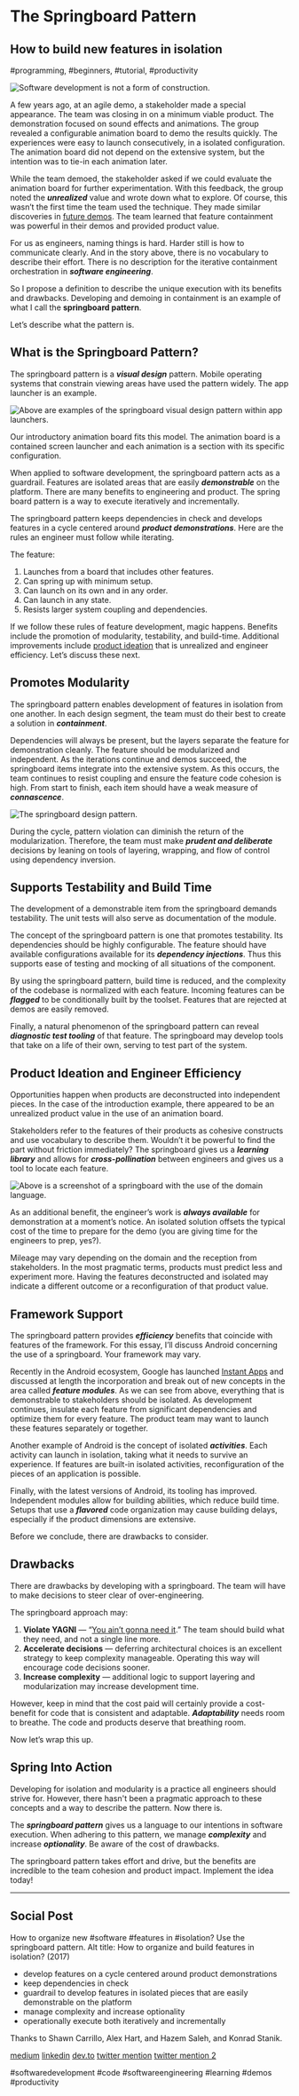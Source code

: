 # The Springboard Pattern
## How to build new features in isolation
#programming, #beginners, #tutorial, #productivity

![Software development is not a form of construction.](images/04-01.png)

A few years ago, at an agile demo, a stakeholder made a special appearance. The team was closing in on a minimum viable product. The demonstration focused on sound effects and animations. The group revealed a configurable animation board to demo the results quickly. The experiences were easy to launch consecutively, in a isolated configuration. The animation board did not depend on the extensive system, but the intention was to tie-in each animation later.

While the team demoed, the stakeholder asked if we could evaluate the animation board for further experimentation. With this feedback, the group noted the ***unrealized*** value and wrote down what to explore. Of course, this wasn’t the first time the team used the technique. They made similar discoveries in [future demos](https://dev.to/solidi/how-to-crush-your-next-team-demo-2bb5). The team learned that feature containment was powerful in their demos and provided product value.

For us as engineers, naming things is hard. Harder still is how to communicate clearly. And in the story above, there is no vocabulary to describe their effort. There is no description for the iterative containment orchestration in ***software engineering***.

So I propose a definition to describe the unique execution with its benefits and drawbacks. Developing and demoing in containment is an example of what I call the **springboard pattern**.

Let’s describe what the pattern is.

## What is the Springboard Pattern?

The springboard pattern is a ***visual design*** pattern. Mobile operating systems that constrain viewing areas have used the pattern widely. The app launcher is an example.

![Above are examples of the springboard visual design pattern within app launchers.](images/04-02.png)

Our introductory animation board fits this model. The animation board is a contained screen launcher and each animation is a section with its specific configuration.

When applied to software development, the springboard pattern acts as a guardrail. Features are isolated areas that are easily ***demonstrable*** on the platform. There are many benefits to engineering and product. The spring board pattern is a way to execute iteratively and incrementally.

The springboard pattern keeps dependencies in check and develops features in a cycle centered around ***product demonstrations***. Here are the rules an engineer must follow while iterating.

The feature:

1. Launches from a board that includes other features.
1. Can spring up with minimum setup.
1. Can launch on its own and in any order.
1. Can launch in any state.
1. Resists larger system coupling and dependencies.

If we follow these rules of feature development, magic happens. Benefits include the promotion of modularity, testability, and build-time. Additional improvements include [product ideation](https://dev.to/solidi/what-is-a-product-manager-anyway-3pc4) that is unrealized and engineer efficiency. Let’s discuss these next.

## Promotes Modularity

The springboard pattern enables development of features in isolation from one another. In each design segment, the team must do their best to create a solution in ***containment***.

Dependencies will always be present, but the layers separate the feature for demonstration cleanly. The feature should be modularized and independent. As the iterations continue and demos succeed, the springboard items integrate into the extensive system. As this occurs, the team  continues to resist coupling and ensure the feature code cohesion is high. From start to finish, each item should have a weak measure of ***connascence***.

![The springboard design pattern.](images/04-03.png)

During the cycle, pattern violation can diminish the return of the modularization. Therefore, the team must make ***prudent and deliberate*** decisions by leaning on tools of layering, wrapping, and flow of control using dependency inversion.

## Supports Testability and Build Time

The development of a demonstrable item from the springboard demands testability. The unit tests will also serve as documentation of the module.

The concept of the springboard pattern is one that promotes testability. Its dependencies should be highly configurable. The feature should have available configurations available for its ***dependency injections***. Thus this supports ease of testing and mocking of all situations of the component.

By using the springboard pattern, build time is reduced, and the complexity of the codebase is normalized with each feature. Incoming features can be ***flagged*** to be conditionally built by the toolset. Features that are rejected at demos are easily removed.

Finally, a natural phenomenon of the springboard pattern can reveal ***diagnostic test tooling*** of that feature. The springboard may develop tools that take on a life of their own, serving to test part of the system.

## Product Ideation and Engineer Efficiency

Opportunities happen when products are deconstructed into independent pieces. In the case of the introduction example, there appeared to be an unrealized product value in the use of an animation board.

Stakeholders refer to the features of their products as cohesive constructs and use vocabulary to describe them. Wouldn’t it be powerful to find the part without friction immediately? The springboard gives us a ***learning library*** and allows for ***cross-pollination*** between engineers and gives us a tool to locate each feature.

![Above is a screenshot of a springboard with the use of the domain language.](images/04-04.png)

As an additional benefit, the engineer’s work is ***always available*** for demonstration at a moment’s notice. An isolated solution offsets the typical cost of the time to prepare for the demo (you are giving time for the engineers to prep, yes?).

Mileage may vary depending on the domain and the reception from stakeholders. In the most pragmatic terms, products must predict less and experiment more. Having the features deconstructed and isolated may indicate a different outcome or a reconfiguration of that product value.

## Framework Support

The springboard pattern provides ***efficiency*** benefits that coincide with features of the framework. For this essay, I’ll discuss Android concerning the use of a springboard. Your framework may vary.

Recently in the Android ecosystem, Google has launched [Instant Apps](https://developer.android.com/topic/instant-apps/index.html) and discussed at length the incorporation and break out of new concepts in the area called ***feature modules***. As we can see from above, everything that is demonstrable to stakeholders should be isolated. As development continues, insulate each feature from significant dependencies and optimize them for every feature. The product team may want to launch these features separately or together.

Another example of Android is the concept of isolated ***activities***. Each activity can launch in isolation, taking what it needs to survive an experience. If features are built-in isolated activities, reconfiguration of the pieces of an application is possible.

Finally, with the latest versions of Android, its tooling has improved. Independent modules allow for building abilities, which reduce build time. Setups that use a ***flavored*** code organization may cause building delays, especially if the product dimensions are extensive.

Before we conclude, there are drawbacks to consider.

## Drawbacks

There are drawbacks by developing with a springboard. The team will have to make decisions to steer clear of over-engineering.

The springboard approach may:

1. **Violate YAGNI** — “[You ain’t gonna need it](https://martinfowler.com/bliki/Yagni.html).” The team should build what they need, and not a single line more.
1. **Accelerate decisions** — deferring architectural choices is an excellent strategy to keep complexity manageable. Operating this way will encourage code decisions sooner.
1. **Increase complexity** — additional logic to support layering and modularization may increase development time.

However, keep in mind that the cost paid will certainly provide a cost-benefit for code that is consistent and adaptable. ***Adaptability*** needs room to breathe. The code and products deserve that breathing room.

Now let’s wrap this up.

## Spring Into Action

Developing for isolation and modularity is a practice all engineers should strive for. However, there hasn't been a pragmatic approach to these concepts and a way to describe the pattern. Now there is.

The ***springboard pattern*** gives us a language to our intentions in software execution. When adhering to this pattern, we manage ***complexity*** and increase ***optionality***. Be aware of the cost of drawbacks.

The springboard pattern takes effort and drive, but the benefits are incredible to the team cohesion and product impact. Implement the idea today!

---

## Social Post

How to organize new #software #features in #isolation? Use the springboard pattern.
Alt title: How to organize and build features in isolation? (2017)

- develop features on a cycle centered around product demonstrations 
- keep dependencies in check
- guardrail to develop features in isolated pieces that are easily demonstrable on the platform
- manage complexity and increase optionality
- operationally execute both iteratively and incrementally

Thanks to Shawn Carrillo, Alex Hart, and Hazem Saleh, and Konrad Stanik. 

[medium](https://medium.com/hackernoon/the-springboard-pattern-340e00379404)
[linkedin](https://www.linkedin.com/pulse/springboard-pattern-douglas-w-arcuri/)
[dev.to](https://dev.to/solidi/the-springboard-pattern-3o04)
[twitter mention](https://twitter.com/CodeNewbies/status/1686907485846642688)
[twitter mention 2](https://twitter.com/ThePracticalDev/status/1687196893036658689)

#softwaredevelopment #code #softwareengineering #learning #demos #productivity
